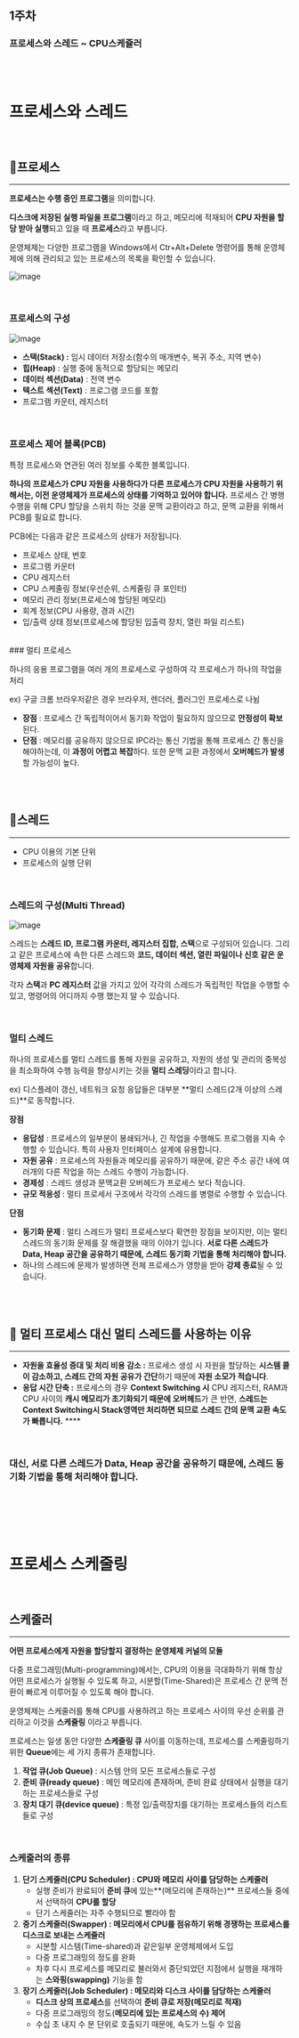 ## 1주차
### 프로세스와 스레드 ~ CPU스케쥴러


<br><br>
# 프로세스와 스레드

<br>

## 📜**프로세스**

---

**프로세스는 수행 중인 프로그램**을 의미합니다.

**디스크에 저장된 실행 파일을 프로그램**이라고 하고, 메모리에 적재되어 **CPU 자원을 할당 받아 실행**되고 있을 때 **프로세스**라고 부릅니다.

운영체제는 다양한 프로그램을 Windows에서 Ctr+Alt+Delete 명령어를 통해 운영체제에 의해 관리되고 있는 프로세스의 목록을 확인할 수 있습니다.

![image](https://user-images.githubusercontent.com/70064912/179522869-44090c5c-49d3-4e69-b95f-7ebad280d3d9.png)

<br>

### 프로세스의 구성

![image](https://user-images.githubusercontent.com/70064912/179522934-3d171c73-67b8-49d3-ae4d-04fdadf0fb9b.png)


- **스택(Stack) :** 임시 데이터 저장소(함수의 매개변수, 복귀 주소, 지역 변수)
- **힙(Heap)** : 실행 중에 동적으로 할당되는 메모리
- **데이터 섹션(Data)** : 전역 변수
- **텍스트 섹션(Text)** : 프로그램 코드를 포함
- 프로그램 카운터, 레지스터

<br>

### 프로세스 제어 블록(PCB)

특정 프로세스와 연관된 여러 정보를 수록한 블록입니다.

**하나의 프로세스가 CPU 자원을 사용하다가 다른 프로세스가 CPU 자원을 사용하기 위해서는, 이전 운영체제가 프로세스의 상태를 기억하고 있어야 합니다.** 프로세스 간 병행 수행을 위해 CPU 할당을 스위치 하는 것을 문맥 교환이라고 하고, 문맥 교환을 위해서 PCB를 필요로 합니다.

PCB에는 다음과 같은 프로세스의 상태가 저장됩니다.

- 프로세스 상태, 번호
- 프로그램 카운터
- CPU 레지스터
- CPU 스케줄링 정보(우선순위, 스케줄링 큐 포인터)
- 메모리 관리 정보(프로세스에 할당된 메모리)
- 회계 정보(CPU 사용량, 경과 시간)
- 입/출력 상태 정보(프로세스에 할당된 입출력 장치, 열린 파일 리스트)

<br>
### 멀티 프로세스

하나의 응용 프로그램을 여러 개의 프로세스로 구성하여 각 프로세스가 하나의 작업을 처리

ex) 구글 크롬 브라우저같은 경우 브라우저, 렌더러, 플러그인 프로세스로 나뉨

- **장점** : 프로세스 간 독립적이어서 동기화 작업이 필요하지 않으므로 **안정성이 확보**된다.
- **단점** : 메모리를 공유하지 않으므로 IPC라는 통신 기법을 통해 프로세스 간 통신을 해야하는데, 이 **과정이 어렵고 복잡**하다. 또한 문맥 교환 과정에서 **오버헤드가 발생**할 가능성이 높다.

<br><br>

## 📍스레드

---

- CPU 이용의 기본 단위
- 프로세스의 실행 단위

<br>

### 스레드의 구성(Multi Thread)

![image](https://user-images.githubusercontent.com/70064912/179522994-b476e86f-6b3c-4189-84fb-8b1757ad58b9.png)


스레드는 **스레드 ID, 프로그램 카운터, 레지스터 집합, 스택**으로 구성되어 있습니다. 그리고 같은 프로세스에 속한 다른 스레드와 **코드, 데이터 섹션, 열린 파일이나 신호 같은 운영체제 자원을 공유**합니다.

각자 **스택**과 **PC 레지스터** 값을 가지고 있어 각각의 스레드가 독립적인 작업을 수행할 수 있고, 명령어의 어디까지 수행 했는지 알 수 있습니다.

<br>

### 멀티 스레드

하나의 프로세스를 멀티 스레드를 통해 자원을 공유하고, 자원의 생성 및 관리의 중복성을 최소화하여 수행 능력을 향상시키는 것을 **멀티 스레딩**이라고 합니다. 

ex) 디스플레이 갱신, 네트워크 요청 응답들은 대부분 **멀티 스레드(2개 이상의 스레드)**로 동작합니다. 

**장점**

- **응답성** : 프로세스의 일부분이 봉쇄되거나, 긴 작업을 수행해도 프로그램을 지속 수행할 수 있습니다. 특히 사용자 인터페이스 설계에 유용합니다.
- **자원 공유** : 프로세스의 자원들과 메모리를 공유하기 때문에, 같은 주소 공간 내에 여러개의 다른 작업을 하는 스레드 수행이 가능합니다.
- **경제성** : 스레드 생성과 문맥교환 오버헤드가 프로세스 보다 적습니다.
- **규모 적응성** : 멀티 프로세서 구조에서 각각의 스레드를 병렬로 수행할 수 있습니다.

**단점**

- **동기화 문제** : 멀티 스레드가 멀티 프로세스보다 확연한 장점을 보이지만, 이는 멀티 스레드의 동기화 문제를 잘 해결했을 때의 이야기 입니다. **서로 다른 스레드가 Data, Heap 공간을 공유하기 때문에, 스레드 동기화 기법을 통해 처리해야 합니다.**
- 하나의 스레드에 문제가 발생하면 전체 프로세스가 영향을 받아 **강제 종료**될 수 있습니다.

<br><br>

## 📌 멀티 프로세스 대신 멀티 스레드를 사용하는 이유

---

- **자원을 효율성 증대 및 처리 비용 감소 :**  프로세스 생성 시 자원을 할당하는 **시스템 콜이 감소하고, 스레드 간의 자원 공유가 간단**하기 때문에 **자원 소모가 적습니다**.
- **응답 시간 단축 :** 프로세스의 경우 **Context Switching 시** CPU 레지스터, RAM과 CPU 사이의 **캐시 메모리가 초기화되기 때문에 오버헤드**가 큰 반면, **스레드는 Context Switching시 Stack영역만 처리하면 되므로 스레드 간의 문맥 교환 속도가 빠릅니다.**  ****

<br>

### 대신, 서로 다른 스레드가 Data, Heap 공간을 공유하기 때문에, 스레드 동기화 기법을 통해 처리해야 합니다.

<br><br><br><br>


# 프로세스 스케줄링

<br>

## 스케줄러

---

**어떤 프로세스에게 자원을 할당할지 결정하는 운영체제 커널의 모듈** 

다중 프로그래밍(Multi-programming)에서는, CPU의 이용을 극대화하기 위해 항상 어떤 프로세스가 실행될 수 있도록 하고, 시분할(Time-Shared)은 프로세스 간 문맥 전환이 빠르게 이루어질 수 있도록 해야 합니다.

운영체제는 스케줄러를 통해 CPU를 사용하려고 하는 프로세스 사이의 우선 순위를 관리하고 이것을 **스케줄링** 이라고 부릅니다.

프로세스는 일생 동안 다양한 **스케줄링 큐** 사이를 이동하는데, 프로세스를 스케줄링하기 위한 **Queue**에는 세 가지 종류가 존재합니다.

1. **작업 큐(Job Queue)** : 시스템 안의 모든 프로세스들로 구성
2. **준비 큐(ready queue)** : 메인 메모리에 존재하며, 준비 완료 상태에서 실행을 대기하는 프로세스들로 구성
3. **장치 대기 큐(device queue)** : 특정 입/출력장치를 대기하는 프로세스들의 리스트들로 구성

<br>

### 스케줄러의 종류

1. **단기 스케줄러(CPU Scheduler) : CPU와 메모리 사이를 담당하는 스케줄러**
    - 실행 준비가 완료되어 **준비 큐**에 있는**(메모리에 존재하는)** 프로세스들 중에서 선택하여 **CPU를 할당**
    - 단기 스케줄러는 자주 수행되므로 빨라야 함
2. **중기 스케줄러(Swapper) : 메모리에서 CPU를 점유하기 위해 경쟁하는 프로세스를 디스크로 보내는 스케줄러**
    - 시분할 시스템(Time-shared)과 같은일부 운영체제에서 도입
    - 다중 프로그래밍의 정도를 완화
    - 차후 다시 프로세스를 메모리로 불러와서 중단되었던 지점에서 실행을 재개하는 **스와핑(swapping)** 기능을 함
3. **장기 스케줄러(Job Scheduler) : 메모리와 디스크 사이를 담당하는 스케줄러**
    - **디스크 상의 프로세스**를 선택하여 **준비 큐로 저장(메모리로 적재)**
    - 다중 프로그래밍의 정도(**메모리에 있는 프로세스의 수) 제어**
    - 수십 초 내지 수 분 단위로 호출되기 때문에, 속도가 느릴 수 있음
